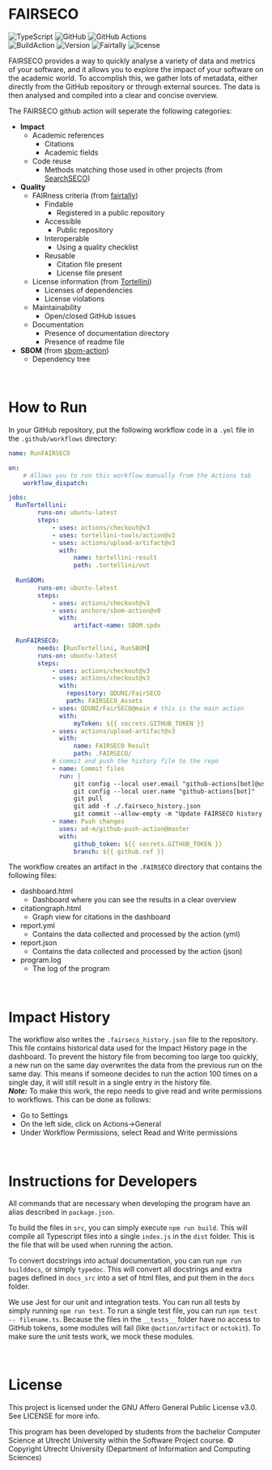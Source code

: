 
# FAIRSECO

![TypeScript](https://img.shields.io/badge/typescript-%23007ACC.svg?style=for-the-badge&logo=typescript&logoColor=white)
![GitHub](https://img.shields.io/badge/github-%23121011.svg?style=for-the-badge&logo=github&logoColor=white)
![GitHub Actions](https://img.shields.io/badge/github%20actions-%232671E5.svg?style=for-the-badge&logo=githubactions&logoColor=white)
<br>
![BuildAction](https://img.shields.io/github/actions/workflow/status/QDUNI/FairSECO/runfairseco.yml?branch=main&logo=FAIRSECO&style=for-the-badge)
![Version](https://img.shields.io/github/package-json/v/QDUNI/FairSECO/main?style=for-the-badge)
![Fairtally](https://img.shields.io/badge/fair--software.eu-%E2%97%8F%20%20%E2%97%8F%20%20%E2%97%8F%20%20%E2%97%8F%20%20%E2%97%8F-green?style=for-the-badge)
![license](https://img.shields.io/github/license/QDUNI/FairSECO?style=for-the-badge)

FAIRSECO provides a way to quickly analyse a variety of data and metrics of your software, and it allows you to explore the impact of your software on the academic world. To accomplish this, we gather lots of metadata, either directly from the GitHub repository or through external sources. The data is then analysed and compiled into a clear and concise overview.



The FAIRSECO github action will seperate the following categories:
- **Impact**
    - Academic references
        - Citations
        - Academic fields
    - Code reuse
        - Methods matching those used in other projects (from [SearchSECO](https://github.com/SecureSECO/SearchSECOController))
- **Quality**
    - FAIRness criteria (from [fairtally](https://github.com/fair-software/fairtally))
        - Findable
            - Registered in a public repository
        - Accessible
            - Public repository
        - Interoperable
            - Using a quality checklist
        - Reusable
            - Citation file present
            - License file present
    - License information (from [Tortellini](https://github.com/tortellini-tools/action))
        - Licenses of dependencies
        - License violations
    - Maintainability
        - Open/closed GitHub issues
    - Documentation
        - Presence of documentation directory
        - Presence of readme file
- **SBOM** (from  [sbom-action](https://github.com/anchore/sbom-action))
    - Dependency tree

<br>

# How to Run

In your GitHub repository, put the following workflow code in a `.yml` file in the `.github/workflows` directory:

```yaml
name: RunFAIRSECO

on:
    # Allows you to run this workflow manually from the Actions tab
    workflow_dispatch:

jobs:
  RunTortellini:
        runs-on: ubuntu-latest
        steps:
            - uses: actions/checkout@v3
            - uses: tortellini-tools/action@v3
            - uses: actions/upload-artifact@v3
              with:
                  name: tortellini-result
                  path: .tortellini/out
  
  RunSBOM:
        runs-on: ubuntu-latest
        steps:
            - uses: actions/checkout@v3
            - uses: anchore/sbom-action@v0
              with:
                  artifact-name: SBOM.spdx
  
  RunFAIRSECO:
        needs: [RunTortellini, RunSBOM]
        runs-on: ubuntu-latest
        steps:
            - uses: actions/checkout@v3
            - uses: actions/checkout@v3
              with:
                repository: QDUNI/FairSECO
                path: FAIRSECO_Assets
            - uses: QDUNI/FairSECO@main # this is the main action
              with:
                  myToken: ${{ secrets.GITHUB_TOKEN }}
            - uses: actions/upload-artifact@v3
              with:
                  name: FAIRSECO Result
                  path: .FAIRSECO/
            # commit and push the history file to the repo
            - name: Commit files
              run: |
                  git config --local user.email "github-actions[bot]@users.noreply.github.com"
                  git config --local user.name "github-actions[bot]"
                  git pull
                  git add -f ./.fairseco_history.json
                  git commit --allow-empty -m "Update FAIRSECO history file"
            - name: Push changes
              uses: ad-m/github-push-action@master
              with:
                  github_token: ${{ secrets.GITHUB_TOKEN }}
                  branch: ${{ github.ref }}
```

The workflow creates an artifact in the `.FAIRSECO` directory that contains the following files:
- dashboard.html
    - Dashboard where you can see the results in a clear overview
- citationgraph.html
    - Graph view for citations in the dashboard
- report.yml
    - Contains the data collected and processed by the action (yml)
- report.json
    - Contains the data collected and processed by the action (json)
- program.log
    - The log of the program

<br>

# Impact History
The workflow also writes the `.fairseco_history.json` file to the repository. This file contains historical data used for the Impact History page in the dashboard.
To prevent the history file from becoming too large too quickly, a new run on the same day overwrites the data from the previous run on the same day. This means if someone decides to run the action 100 times on a single day, it will still result in a single entry in the history file.
<br>
**_Note:_** To make this work, the repo needs to give read and write permissions to workflows. This can be done as follows:
- Go to Settings
- On the left side, click on Actions->General
- Under Workflow Permissions, select Read and Write permissions

<br>

# Instructions for Developers
All commands that are necessary when developing the program have an alias described in `package.json`.

To build the files in `src`, you can simply execute `npm run build`. This will compile all Typescript files into a single `index.js` in the `dist` folder.
This is the file that will be used when running the action.

To convert docstrings into actual documentation, you can run `npm run builddocs`, or simply `typedoc`. This will convert all docstrings and extra pages
defined in `docs_src` into a set of html files, and put them in the `docs` folder.

We use Jest for our unit and integration tests. You can run all tests by simply running `npm run test`. To run a single test file, you can run `npm test -- filename.ts`. Because the files in the `__tests__` folder have no access to GitHub tokens, some modules will fail (like `@action/artifact` or `octokit`). To make sure the unit tests work, we mock these modules.

<br>

# License 

This project is licensed under the GNU Affero General Public License v3.0. See LICENSE for more info.

This program has been developed by students from the bachelor Computer Science at Utrecht University within the Software Project course. © Copyright Utrecht University (Department of Information and Computing Sciences)
